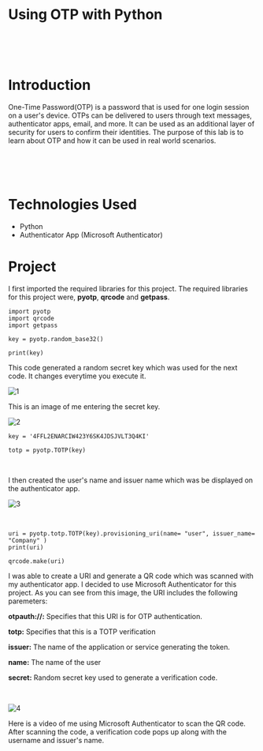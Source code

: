 # Using OTP with Python

<br>
<br>
<br>

# Introduction
One-Time Password(OTP) is a password that is used for one login session on a user's device. OTPs can be delivered to users through text messages, authenticator apps, email, and more. It can be used as an additional layer of security for users to confirm their identities. The purpose of this lab is to learn about OTP and how it can be used in real world scenarios.

<br>
<br>
<br>

# Technologies Used

- Python
- Authenticator App (Microsoft Authenticator)



# Project
I first imported the required libraries for this project. The required libraries for this project were, **pyotp**, **qrcode** and **getpass**. 

```
import pyotp
import qrcode
import getpass
```

```
key = pyotp.random_base32()

print(key)
```

This code generated a random secret key which was used for the next code. It changes everytime you execute it.

![1](https://github.com/obi298/Using-OTP-with-Python/assets/90945162/a0149d3d-c436-4768-abb6-f7794f05ba55)


This is an image of me entering the secret key.

![2](https://github.com/obi298/Using-OTP-with-Python/assets/90945162/1d72f98f-72c4-4015-8f1a-1d87ff79aa48)

```
key = '4FFL2ENARCIW423Y6SK4JDSJVLT3Q4KI'

totp = pyotp.TOTP(key)
```

<br>

I then created the user's name and issuer name which was be displayed on the authenticator app. 


![3](https://github.com/obi298/Using-OTP-with-Python/assets/90945162/65507901-e213-4df2-b4a0-5a7469c4d689)

<br>

```
uri = pyotp.totp.TOTP(key).provisioning_uri(name= "user", issuer_name= "Company" )
print(uri)

qrcode.make(uri)
```

I was able to create a URI and generate a QR code which was scanned with my authenticator app. I decided to use Microsoft Authenticator for this project. 
As you can see from this image, the URI includes the following paremeters:
<br>

**otpauth://:** Specifies that this URI is for OTP authentication.

**totp:** Specifies that this is a TOTP verification

**issuer:** The name of the application or service generating the token.

**name:** The name of the user

**secret:** Random secret key used to generate a verification code.

<br>

![4](https://github.com/obi298/Using-OTP-with-Python/assets/90945162/55524e58-6a85-4d05-9821-f01dc10131d0)



Here is a video of me using Microsoft Authenticator to scan the QR code. After scanning the code, a verification code pops up along with the username and issuer's name.










